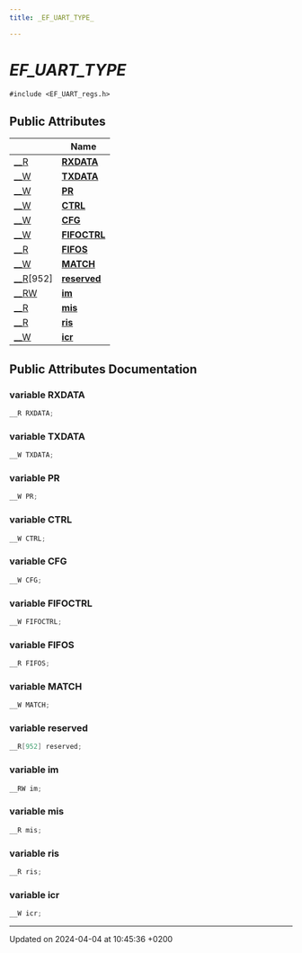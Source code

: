 ```yaml
---
title: _EF_UART_TYPE_

---
```


# _EF_UART_TYPE_






`#include <EF_UART_regs.h>`

## Public Attributes

|                | Name           |
| -------------- | -------------- |
| [__R](Files/EF__UART__regs_8h.md#define---r) | **[RXDATA](Classes/struct__EF__UART__TYPE__.md#variable-rxdata)**  |
| [__W](Files/EF__UART__regs_8h.md#define---w) | **[TXDATA](Classes/struct__EF__UART__TYPE__.md#variable-txdata)**  |
| [__W](Files/EF__UART__regs_8h.md#define---w) | **[PR](Classes/struct__EF__UART__TYPE__.md#variable-pr)**  |
| [__W](Files/EF__UART__regs_8h.md#define---w) | **[CTRL](Classes/struct__EF__UART__TYPE__.md#variable-ctrl)**  |
| [__W](Files/EF__UART__regs_8h.md#define---w) | **[CFG](Classes/struct__EF__UART__TYPE__.md#variable-cfg)**  |
| [__W](Files/EF__UART__regs_8h.md#define---w) | **[FIFOCTRL](Classes/struct__EF__UART__TYPE__.md#variable-fifoctrl)**  |
| [__R](Files/EF__UART__regs_8h.md#define---r) | **[FIFOS](Classes/struct__EF__UART__TYPE__.md#variable-fifos)**  |
| [__W](Files/EF__UART__regs_8h.md#define---w) | **[MATCH](Classes/struct__EF__UART__TYPE__.md#variable-match)**  |
| [__R](Files/EF__UART__regs_8h.md#define---r)[952] | **[reserved](Classes/struct__EF__UART__TYPE__.md#variable-reserved)**  |
| [__RW](Files/EF__UART__regs_8h.md#define---rw) | **[im](Classes/struct__EF__UART__TYPE__.md#variable-im)**  |
| [__R](Files/EF__UART__regs_8h.md#define---r) | **[mis](Classes/struct__EF__UART__TYPE__.md#variable-mis)**  |
| [__R](Files/EF__UART__regs_8h.md#define---r) | **[ris](Classes/struct__EF__UART__TYPE__.md#variable-ris)**  |
| [__W](Files/EF__UART__regs_8h.md#define---w) | **[icr](Classes/struct__EF__UART__TYPE__.md#variable-icr)**  |

## Public Attributes Documentation

### variable RXDATA

```cpp
__R RXDATA;
```


### variable TXDATA

```cpp
__W TXDATA;
```


### variable PR

```cpp
__W PR;
```


### variable CTRL

```cpp
__W CTRL;
```


### variable CFG

```cpp
__W CFG;
```


### variable FIFOCTRL

```cpp
__W FIFOCTRL;
```


### variable FIFOS

```cpp
__R FIFOS;
```


### variable MATCH

```cpp
__W MATCH;
```


### variable reserved

```cpp
__R[952] reserved;
```


### variable im

```cpp
__RW im;
```


### variable mis

```cpp
__R mis;
```


### variable ris

```cpp
__R ris;
```


### variable icr

```cpp
__W icr;
```


-------------------------------

Updated on 2024-04-04 at 10:45:36 +0200